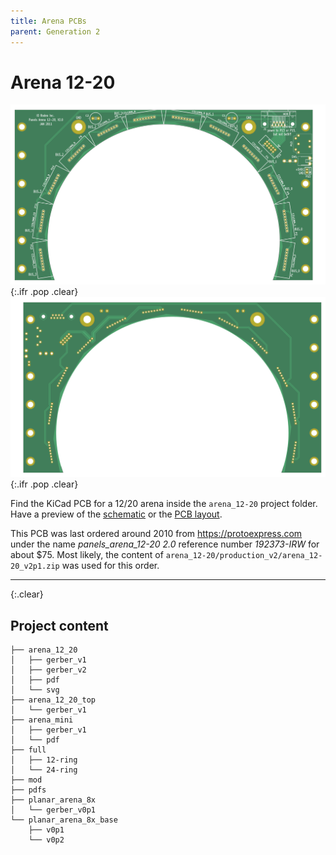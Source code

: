```yaml
---
title: Arena PCBs
parent: Generation 2
---
```


# Arena 12-20

![](assets/arena_12-20_top.png){:.ifr .pop .clear}
![](assets/arena_12-20_bottom.png){:.ifr .pop .clear}

Find the KiCad PCB for a 12/20 arena inside the `arena_12-20` project folder. Have a preview of the [schematic](assets/arena_12-20_schematic.pdf) or the [PCB layout](assets/arena_12-20_pcb.pdf).

This PCB was last ordered around 2010 from <https://protoexpress.com> under the name *panels_arena_12-20 2.0* reference number *192373-IRW* for about $75. Most likely, the content of `arena_12-20/production_v2/arena_12-20_v2p1.zip` was used for this order.

---
{:.clear}

## Project content

```
├── arena_12_20
│   ├── gerber_v1
│   ├── gerber_v2
│   ├── pdf
│   └── svg
├── arena_12_20_top
│   └── gerber_v1
├── arena_mini
│   ├── gerber_v1
│   └── pdf
├── full
│   ├── 12-ring
│   └── 24-ring
├── mod
├── pdfs
├── planar_arena_8x
│   └── gerber_v0p1
└── planar_arena_8x_base
    ├── v0p1
    └── v0p2
```
